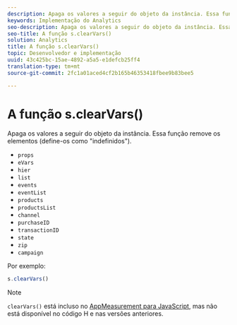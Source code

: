 ```yaml
---
description: Apaga os valores a seguir do objeto da instância. Essa função remove os elementos (define-os como "indefinidos").
keywords: Implementação do Analytics
seo-description: Apaga os valores a seguir do objeto da instância. Essa função remove os elementos (define-os como "indefinidos").
seo-title: A função s.clearVars()
solution: Analytics
title: A função s.clearVars()
topic: Desenvolvedor e implementação
uuid: 43c425bc-15ae-4892-a5a5-e1defcb25ff4
translation-type: tm+mt
source-git-commit: 2fc1a01aced4cf2b165b46353418fbee9b83bee5

---
```



# A função s.clearVars()

Apaga os valores a seguir do objeto da instância. Essa função remove os elementos (define-os como "indefinidos").

* `props`
* `eVars`
* `hier`
* `list`
* `events`
* `eventList`
* `products`
* `productsList`
* `channel`
* `purchaseID`
* `transactionID`
* `state`
* `zip`
* `campaign`

Por exemplo:

```js
s.clearVars()
```

>[!NOTE]
>
>`clearVars()` está incluso no [AppMeasurement para JavaScript](/help/implement/js-implementation/c-appmeasurement-js/appmeasure-mjs.md), mas não está disponível no código H e nas versões anteriores.

